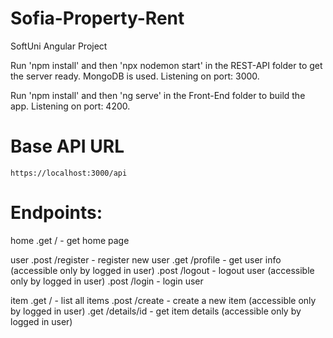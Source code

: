 # Sofia-Property-Rent

SoftUni Angular Project

Run 'npm install' and then 'npx nodemon start' in the REST-API folder to get the server ready. MongoDB is used. Listening on port: 3000.

Run 'npm install' and then 'ng serve' in the Front-End folder to build the app. Listening on port: 4200.


# Base API URL

```https://localhost:3000/api```


# Endpoints:

home
.get / - get home page

user
.post /register - register new user
.get /profile - get user info (accessible only by logged in user)
.post /logout - logout user (accessible only by logged in user)
.post /login - login user

item
.get / - list all items
.post /create - create a new item (accessible only by logged in user)
.get /details/id - get item details (accessible only by logged in user)